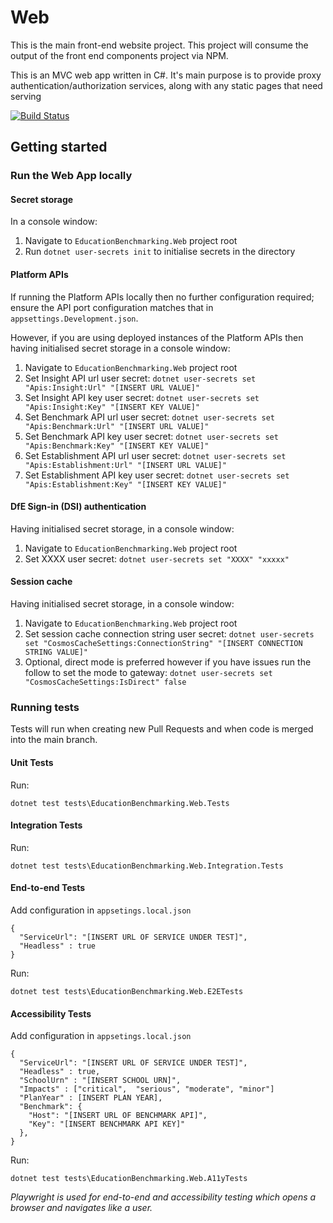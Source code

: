 # Web

This is the main front-end website project. This project will consume the output of the front end components project via NPM.

This is an MVC web app written in C#. It's main purpose is to provide proxy authentication/authorization services, along with any static pages that need serving

[![Build Status](https://dfe-ssp.visualstudio.com/s198-DfE-Benchmarking-service/_apis/build/status%2FWeb%20CICD?branchName=refs%2Fpull%2F267%2Fmerge)](https://dfe-ssp.visualstudio.com/s198-DfE-Benchmarking-service/_build/latest?definitionId=2600&branchName=refs%2Fpull%2F267%2Fmerge)

## Getting started

### Run the Web App locally

#### Secret storage
In a console window:
1. Navigate to `EducationBenchmarking.Web` project root
2. Run `dotnet user-secrets init` to initialise secrets in the directory

#### Platform APIs
If running the Platform APIs locally then no further configuration required; ensure the API port configuration matches that in `appsettings.Development.json`.

However, if you are using deployed instances of the Platform APIs then having initialised secret storage in a console window:
1. Navigate to `EducationBenchmarking.Web` project root
2. Set Insight API url user secret: `dotnet user-secrets set "Apis:Insight:Url" "[INSERT URL VALUE]"`
3. Set Insight API key user secret: `dotnet user-secrets set "Apis:Insight:Key" "[INSERT KEY VALUE]"`
4. Set Benchmark API url user secret: `dotnet user-secrets set "Apis:Benchmark:Url" "[INSERT URL VALUE]"`
5. Set Benchmark API key user secret: `dotnet user-secrets set "Apis:Benchmark:Key" "[INSERT KEY VALUE]"`
6. Set Establishment API url user secret: `dotnet user-secrets set "Apis:Establishment:Url" "[INSERT URL VALUE]"`
7. Set Establishment API key user secret: `dotnet user-secrets set "Apis:Establishment:Key" "[INSERT KEY VALUE]"`

#### DfE Sign-in (DSI) authentication
Having initialised secret storage, in a console window:
1. Navigate to `EducationBenchmarking.Web` project root
2. Set XXXX user secret: `dotnet user-secrets set "XXXX" "xxxxx"`

#### Session cache
Having initialised secret storage, in a console window:
1. Navigate to `EducationBenchmarking.Web` project root
2. Set session cache connection string user secret: `dotnet user-secrets set "CosmosCacheSettings:ConnectionString" "[INSERT CONNECTION STRING VALUE]"`
3. Optional, direct mode is preferred however if you have issues run the follow to set the mode to gateway: `dotnet user-secrets set "CosmosCacheSettings:IsDirect" false`

### Running tests

Tests will run when creating new Pull Requests and when code is merged into the main branch.
#### Unit Tests
Run:
```
dotnet test tests\EducationBenchmarking.Web.Tests
```
#### Integration Tests
Run:
```
dotnet test tests\EducationBenchmarking.Web.Integration.Tests
```

#### End-to-end Tests
Add configuration in `appsetings.local.json`
```
{
  "ServiceUrl": "[INSERT URL OF SERVICE UNDER TEST]",
  "Headless" : true
}
```
Run:
```
dotnet test tests\EducationBenchmarking.Web.E2ETests
```
#### Accessibility Tests
Add configuration in `appsetings.local.json`
```
{
  "ServiceUrl": "[INSERT URL OF SERVICE UNDER TEST]",
  "Headless" : true,
  "SchoolUrn" : "[INSERT SCHOOL URN]",
  "Impacts" : ["critical",  "serious", "moderate", "minor"]
  "PlanYear" : [INSERT PLAN YEAR],
  "Benchmark": {
    "Host": "[INSERT URL OF BENCHMARK API]",
    "Key": "[INSERT BENCHMARK API KEY]"
  },
}
```
Run:
```
dotnet test tests\EducationBenchmarking.Web.A11yTests
```

_Playwright is used for end-to-end and accessibility testing which opens a browser and navigates like a user._

